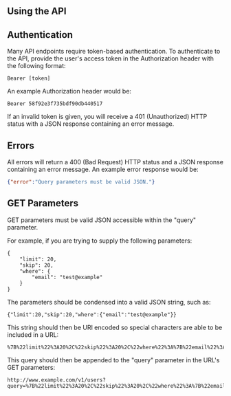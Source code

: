 <section>
<h1>Using the API</h1>

## **Authentication**  
Many API endpoints require token-based authentication. To authenticate to the API,
provide the user's access token in the Authorization header with the following
format:
```
Bearer [token]
```
An example Authorization header would be:
```
Bearer 58f92e3f735bdf90db440517
```
If an invalid token is given, you will receive a 401 (Unauthorized) HTTP status
with a JSON response containing an error message.

## **Errors**  
All errors will return a 400 (Bad Request) HTTP status and a JSON response
containing an error message. An example error response would be:
```json
{"error":"Query parameters must be valid JSON."}
```

## **GET Parameters**  
GET parameters must be valid JSON accessible within the "query" parameter.

For example, if you are trying to supply the following parameters:
```
{
	"limit": 20,
	"skip": 20,
	"where": {
		"email": "test@example"
	}
}
```
The parameters should be condensed into a valid JSON string, such as:
```
{"limit":20,"skip":20,"where":{"email":"test@example"}}
```
This string should then be URI encoded so special characters are able to be
included in a URL:
```
%7B%22limit%22%3A20%2C%22skip%22%3A20%2C%22where%22%3A%7B%22email%22%3A%22test%40example%22%7D%7D
```
This query should then be appended to the "query" parameter in the URL's GET
parameters:
```
http://www.example.com/v1/users?query=%7B%22limit%22%3A20%2C%22skip%22%3A20%2C%22where%22%3A%7B%22email%22%3A%22test%40example%22%7D%7D
```
</section>
